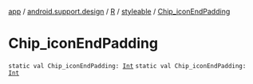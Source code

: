 [app](../../../index.md) / [android.support.design](../../index.md) / [R](../index.md) / [styleable](index.md) / [Chip_iconEndPadding](./-chip_icon-end-padding.md)

# Chip_iconEndPadding

`static val Chip_iconEndPadding: `[`Int`](https://kotlinlang.org/api/latest/jvm/stdlib/kotlin/-int/index.html)
`static val Chip_iconEndPadding: `[`Int`](https://kotlinlang.org/api/latest/jvm/stdlib/kotlin/-int/index.html)